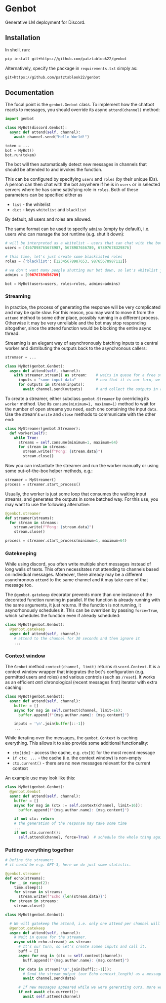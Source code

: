 # Genbot

Generative LM deployment for Discord.
 
## Installation

In shell, run:
```sh
pip install git+https://github.com/patztablook22/genbot
```

Alternatively, specify the package in `requirements.txt` simply as:
```txt
git+https://github.com/patztablook22/genbot
```

## Documentation

The focal point is the `genbot.Genbot` class. To implement how the chatbot reacts to messages, you should override its async `attend(channel)` method:

```py
import genbot

class MyBot(discord.Genbot):
  async def attend(self, channel):
    await channel.send("Hello World!")

token = ...
bot = MyBot()
bot.run(token)
```

The bot will then automatically detect new messages in channels that should be attended to and invokes the function. 

This can be configured by specifying `users` and `roles` (by their unique IDs). A person can then chat with the bot anywhere 
if he is in `users` or in selected servers where he has some satisfying role in `roles`. Both of these parameters can be specified either as 
- `list` - the whitelist
- `dict` - keys `whitelist` and `blacklist`

By default, all users and roles are allowed.

The same format can be used to specify `admins` (empty by default), i.e. users who can manage the bot runtime (e.g. shut it down):

```py
# will be interpreted as a whitelist - users that can chat with the bot anywhere, even DMs
users = [4567898765678987, 5678987656789, 67897678329876]

# this time, let's just create some blacklisted roles
roles = {'blacklist': [12345678987653, 98765678987112]}

# we don't want many people shutting our bot down, so let's whitelist just one
admins = [09876789656789]

bot = MyBot(users=users, roles=roles, admins=admins)
```

### Streaming

In practice, the process of generating the response will be very complicated and may be quite slow. For this reason, you may want to move it from the `attend` method to some other place, possibly running in a different process. Otherwise it may be very unreliable and the bot may stop responding altogether, since the attend function would be blocking the entire async thread.

Streaming is an elegant way of asynchronously batching inputs to a central worker and distributing the outputs back to the asynchronous callers:

```py
stremaer = ...

class MyBot(genbot.Genbot):
  async def attend(self, channel):
    with streamer.stream() as stream:    # waits in queue for a free stream slot
      inputs = "some input data"         # now that it is our turn, we create the inputs
      for outputs in stream(inputs):
        await channel.send(outputs)      # and collect the outputs in real time
```

To create a streamer, either subclass `genbot.Streamer` by overriding its `worker` method. Use its `consume(minimum=1, maximum=1)` method to wait for the number of open streams you need, each one containing the input `data`. Use the stream's `write` and `close` methods to communicate with the other end:

```py
class MyStreamer(genbot.Streamer):
  def worker(self):
    while True:
      streams = self.consume(minimum=1, maximum=64)
      for stream in streams:
        stream.write(f"Pong: {stream.data}")
        stream.close()
```

Now you can instantiate the streamer and run the worker manually or using some out-of-the-box helper methods, e.g.:

```py
streamer = MyStreamer()
process = streamer.start_process()
```

Usually, the worker is just some loop that consumes the waiting input streams, and generates the outputs in some batched way. For this use, you may want to use the following alternative:
```py
@genbot.streamer
def streamer(streams):
  for stream in streams:
    stream.write(f"Pong: {stream.data}")
    stream.close()

process = streamer.start_process(minimum=1, maximum=64)
```

### Gatekeeping

While using discord, you often write multiple short messages instead of long walls of texts. This often necessitates not attending to channels based on individual messages. Moreover, there already may be a different asynchronous `attend` to the same channel and it may take care of that message too.

The `@genbot.gatekeep` decorator prevents more than one instance of the decorated function running in parallel. If the function is already running with the same arguments, it just returns. If the function is not running, it asyncrhonously schedules it. This can be overriden by passing `force=True`, which schedules the function even if already scheduled:

```py
class MyBot(genbot.Genbot):
  @genbot.gatekeep
  async def attend(self, channel):
    # attend to the channel for 30 seconds and then ignore it
    ...

```

### Context window

The `Genbot` method `context(channel, limit)` returns `discord.Context`. It is a context window wrapper that integrates the bot's configuration (e.g. permitted users and roles) and various controls (such as `/reset`). It works as an efficient _anti_ chronological (recent messages first) iterator with extra caching:

```py
class MyBot(genbot.Genbot):
  async def attend(self, channel):
    buffer = []
    async for msg in self.context(channel, limit=16):
      buffer.append(f"{msg.author.name}: {msg.content}")

    inputs = '\n'.join(buffer[::-1])
    ...
```

While iterating over the messages, the `genbot.Context` is caching everything. This allows it to also provide some additional functionality:

- `ctx[idx]` - access the cache, e.g. `ctx[0]` for the most recent message
- `if ctx: ...` - the cache (i.e. the context window) is non-empty
- `ctx.current()` - there are no new messages relevant for the current context

An example use may look like this:
```py
class MyBot(genbot.Genbot):
  @genbot.Genbot
  async def attend(self, channel):
    buffer = []
    async for msg in (ctx := self.context(channel, limit=16)):
      buffer.append(f"{msg.author.name}: {msg.content}")

    if not ctx: return
    # the generation of the response may take some time
    ...
    if not ctx.current():
      self.attend(channel, force=True)  # schedule the whole thing again if there were important updates to the context while generating
```

### Putting everything together

```py
# Define the streamer;
# it could be e.g. GPT-3, here we do just some statistic.

@genbot.streamer
def echo(streams):
  for _ in range(2):
    time.sleep(1)
    for stream in streams:
      stream.write(f"Echo {len(stream.data)}")
  for stream in streams:
    stream.close()

class MyBot(genbot.Genbot):

  # We will gatekeep the attend, i.e. only one attend per channel will be running at any one time.
  @genbot.gatekeep
  async def attend(self, channel):
    # Wait in queue for the streamer.
    async with echo.stream() as stream:
      # It's our turn, so let's create somee inputs and call it.
      buff = []
      async for msg in (ctx := self.context(channel):
        buff.append(f"{msg.author.name}: {msg.content}")

      for data in stream('\n'.join(buff[::-1])):
        # Send the stream output (our Echo context_length) as a message.
        await channel.send(data)

      # If new messages appeared while we were generating ours, more work has to be done.
      if not await ctx.current():
        await self.attend(channel)
```
